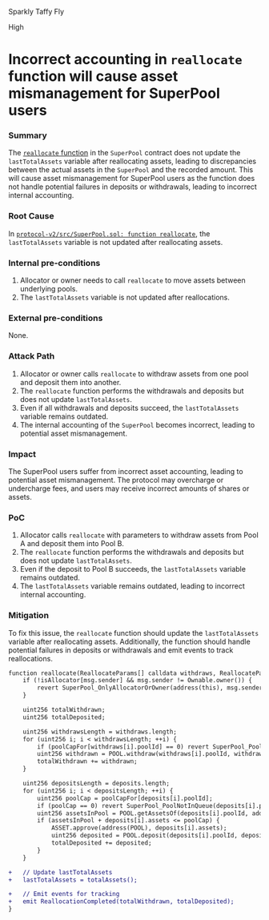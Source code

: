Sparkly Taffy Fly

High

# Incorrect accounting in `reallocate` function will cause asset mismanagement for SuperPool users

### Summary

The [`reallocate` function](https://github.com/sherlock-audit/2024-08-sentiment-v2/blob/main/protocol-v2/src/SuperPool.sol#L431-L454) in the `SuperPool` contract does not update the `lastTotalAssets` variable after reallocating assets, leading to discrepancies between the actual assets in the `SuperPool` and the recorded amount. This will cause asset mismanagement for SuperPool users as the function does not handle potential failures in deposits or withdrawals, leading to incorrect internal accounting.

### Root Cause

In [`protocol-v2/src/SuperPool.sol: function reallocate`](https://github.com/sherlock-audit/2024-08-sentiment-v2/blob/main/protocol-v2/src/SuperPool.sol#L431-L454), the `lastTotalAssets` variable is not updated after reallocating assets.


### Internal pre-conditions

1. Allocator or owner needs to call `reallocate` to move assets between underlying pools.
2. The `lastTotalAssets` variable is not updated after reallocations.


### External pre-conditions

None.

### Attack Path

1. Allocator or owner calls `reallocate` to withdraw assets from one pool and deposit them into another.
2. The `reallocate` function performs the withdrawals and deposits but does not update `lastTotalAssets`.
3. Even if all withdrawals and deposits succeed, the `lastTotalAssets` variable remains outdated.
4. The internal accounting of the `SuperPool` becomes incorrect, leading to potential asset mismanagement.


### Impact

The SuperPool users suffer from incorrect asset accounting, leading to potential asset mismanagement. The protocol may overcharge or undercharge fees, and users may receive incorrect amounts of shares or assets.


### PoC

1. Allocator calls `reallocate` with parameters to withdraw assets from Pool A and deposit them into Pool B.
2. The `reallocate` function performs the withdrawals and deposits but does not update `lastTotalAssets`.
3. Even if the deposit to Pool B succeeds, the `lastTotalAssets` variable remains outdated.
4. The `lastTotalAssets` variable remains outdated, leading to incorrect internal accounting.


### Mitigation

To fix this issue, the `reallocate` function should update the `lastTotalAssets` variable after reallocating assets. Additionally, the function should handle potential failures in deposits or withdrawals and emit events to track reallocations.

```diff
function reallocate(ReallocateParams[] calldata withdraws, ReallocateParams[] calldata deposits) external {
    if (!isAllocator[msg.sender] && msg.sender != Ownable.owner()) {
        revert SuperPool_OnlyAllocatorOrOwner(address(this), msg.sender);
    }

    uint256 totalWithdrawn;
    uint256 totalDeposited;

    uint256 withdrawsLength = withdraws.length;
    for (uint256 i; i < withdrawsLength; ++i) {
        if (poolCapFor[withdraws[i].poolId] == 0) revert SuperPool_PoolNotInQueue(withdraws[i].poolId);
        uint256 withdrawn = POOL.withdraw(withdraws[i].poolId, withdraws[i].assets, address(this), address(this));
        totalWithdrawn += withdrawn;
    }

    uint256 depositsLength = deposits.length;
    for (uint256 i; i < depositsLength; ++i) {
        uint256 poolCap = poolCapFor[deposits[i].poolId];
        if (poolCap == 0) revert SuperPool_PoolNotInQueue(deposits[i].poolId);
        uint256 assetsInPool = POOL.getAssetsOf(deposits[i].poolId, address(this));
        if (assetsInPool + deposits[i].assets <= poolCap) {
            ASSET.approve(address(POOL), deposits[i].assets);
            uint256 deposited = POOL.deposit(deposits[i].poolId, deposits[i].assets, address(this));
            totalDeposited += deposited;
        }
    }

+   // Update lastTotalAssets
+   lastTotalAssets = totalAssets();

+   // Emit events for tracking
+   emit ReallocationCompleted(totalWithdrawn, totalDeposited);
}
```
